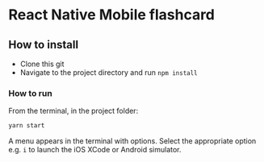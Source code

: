 # React Native Mobile flashcard

## How to install

- Clone this git
- Navigate to the project directory and run `npm install`

### How to run

From the terminal, in the project folder:

```sh
yarn start
```

A menu appears in the terminal with options. Select the appropriate option e.g. `i` to launch the iOS XCode or Android simulator.
